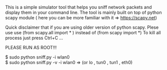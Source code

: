 This is a simple simulator tool that helps you sniff network packets and display them in your command line.
The tool is mainly built on top of python scapy module ( here you can be more familiar with it => https://scapy.net) 


Quick disclaimer that if you are using older version of python scapy. Plese use use  (from scapy.all import * ) instead of  (from scapy import *)
To kill all process just press   Ctrl+C ... 

PLEASE RUN AS ROOT!!!
 
$ sudo python sniff.py -i wlan0      
$ sudo python sniff.py -v -i wlan0  => (or  lo , tun0 , tun1 , eth0)
